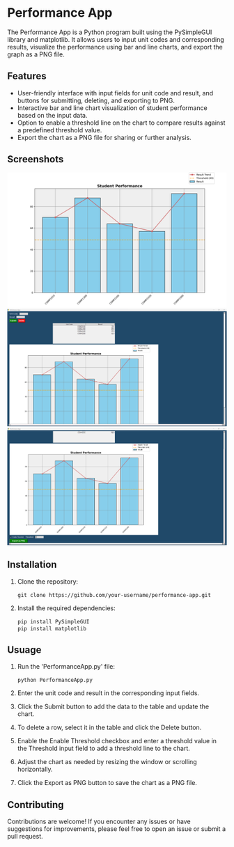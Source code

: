 # Performance App

The Performance App is a Python program built using the PySimpleGUI library and matplotlib. It allows users to input unit codes and corresponding results, visualize the performance using bar and line charts, and export the graph as a PNG file.

## Features

- User-friendly interface with input fields for unit code and result, and buttons for submitting, deleting, and exporting to PNG.
- Interactive bar and line chart visualization of student performance based on the input data.
- Option to enable a threshold line on the chart to compare results against a predefined threshold value.
- Export the chart as a PNG file for sharing or further analysis.

## Screenshots

![Getting Started](./Screenshots/draft01.png)
![Getting Started](./Screenshots/draft02.png)
![Getting Started](./Screenshots/draft03.png)
## Installation

1. Clone the repository:

   ```shell
   git clone https://github.com/your-username/performance-app.git

2. Install the required dependencies:

    ```shell
   pip install PySimpleGUI
   pip install matplotlib

## Usuage

1. Run the 'PerformanceApp.py' file:

    ```shell
    python PerformanceApp.py

2. Enter the unit code and result in the corresponding input fields.

3. Click the Submit button to add the data to the table and update the chart.

4. To delete a row, select it in the table and click the Delete button.

5. Enable the Enable Threshold checkbox and enter a threshold value in the Threshold input field to add a threshold line to the chart.

6. Adjust the chart as needed by resizing the window or scrolling horizontally.

7. Click the Export as PNG button to save the chart as a PNG file.



## Contributing

Contributions are welcome! If you encounter any issues or have suggestions for improvements, please feel free to open an issue or submit a pull request.